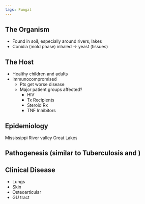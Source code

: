 ```yaml
---
tags: Fungal
---
```


## The Organism
- Found in soil, especially around rivers, lakes
- Conidia (mold phase) inhaled → yeast (tissues)
## The Host
- Healthy children and adults
- Immunocompromised
	- Pts get worse disease 
	- Major patient groups affected?
		- HIV
		- Tx Recipients
		- Steroid Rx
		- TNF Inhibitors
## Epidemiology
Mississippi River valley
Great Lakes
## Pathogenesis (similar to Tuberculosis and )


## Clinical Disease
- Lungs
- Skin 
- Osteoarticular
- GU tract